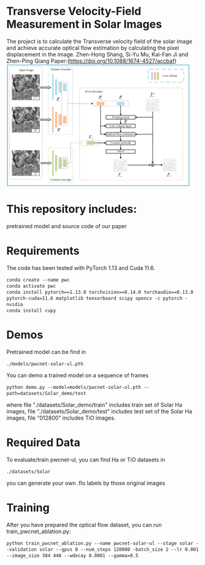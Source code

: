 # Transverse Velocity-Field Measurement in Solar Images
The project is to calculate the Transverse velocity field of the solar image and achieve accurate optical flow estimation by calculating the pixel displacement in the image. 
Zhen-Hong Shang, Si-Yu Mu, Kai-Fan Ji and Zhen-Ping Qiang
Paper:(https://doi.org/10.1088/1674-4527/accbaf)
![image](https://github.com/lygmsy123/transverse-velocity-field-measurement/blob/main/PWCNet-H.png)
# This repository includes:
pretrained model and source code of our paper
# Requirements
The code has been tested with PyTorch 1.13 and Cuda 11.6.
```Shell
conda create --name pwc
conda activate pwc
conda install pytorch==1.13.0 torchvision==0.14.0 torchaudio==0.13.0 pytorch-cuda=11.6 matplotlib tensorboard scipy opencv -c pytorch -nvidia
conda install cupy
```

# Demos
Pretrained model can be find in
```Shell
./models/pwcnet-solar-ul.pth
```

You can demo a trained model on a sequence of frames
```Shell
python demo.py --model=models/pwcnet-solar-ul.pth --path=datasets/Solar_demo/test
```
where file "./datasets/Solar_demo/train" includes train set of Solar Ha images, file "./datasets/Solar_demo/test" includes test set of the Solar Ha images, file "012800" includes TiO images.

# Required Data
To evaluate/train pwcnet-ul, you can find Ha or TiO datasets in
```Shell
./datasets/Solar
```
you can generate your own .flo labels by those original images

# Training
After you have prepared the optical flow dataset, you can run train_pwcnet_ablation.py:
```Shell
python train_pwcnet_ablation.py --name pwcnet-solar-ul --stage solar --validation solar --gpus 0 --num_steps 120000 -batch_size 2 --lr 0.001 --image_size 384 448 --wdecay 0.0001 --gamma=0.5
```



